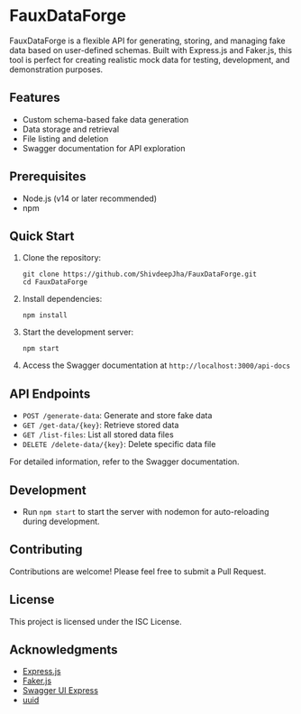 # FauxDataForge

FauxDataForge is a flexible API for generating, storing, and managing fake data based on user-defined schemas. Built with Express.js and Faker.js, this tool is perfect for creating realistic mock data for testing, development, and demonstration purposes.

## Features

- Custom schema-based fake data generation
- Data storage and retrieval
- File listing and deletion
- Swagger documentation for API exploration

## Prerequisites

- Node.js (v14 or later recommended)
- npm

## Quick Start

1. Clone the repository:
   ```
   git clone https://github.com/ShivdeepJha/FauxDataForge.git
   cd FauxDataForge
   ```

2. Install dependencies:
   ```
   npm install
   ```

3. Start the development server:
   ```
   npm start
   ```

4. Access the Swagger documentation at `http://localhost:3000/api-docs`

## API Endpoints

- `POST /generate-data`: Generate and store fake data
- `GET /get-data/{key}`: Retrieve stored data
- `GET /list-files`: List all stored data files
- `DELETE /delete-data/{key}`: Delete specific data file

For detailed information, refer to the Swagger documentation.

## Development

- Run `npm start` to start the server with nodemon for auto-reloading during development.

## Contributing

Contributions are welcome! Please feel free to submit a Pull Request.

## License

This project is licensed under the ISC License.

## Acknowledgments

- [Express.js](https://expressjs.com/)
- [Faker.js](https://fakerjs.dev/)
- [Swagger UI Express](https://github.com/scottie1984/swagger-ui-express)
- [uuid](https://github.com/uuidjs/uuid)